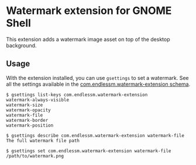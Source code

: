 # Watermark extension for GNOME Shell

This extension adds a watermark image asset on top of the desktop
background.

## Usage

With the extension installed, you can use `gsettings` to set a
watermark. See all the settings available in the
[com.endlessm.watermark-extension
schema](schemas/com.endlessm.watermark-extension.gschema.xml).

```
$ gsettings list-keys com.endlessm.watermark-extension
watermark-always-visible
watermark-size
watermark-opacity
watermark-file
watermark-border
watermark-position

$ gsettings describe com.endlessm.watermark-extension watermark-file
The full watermark file path

$ gsettings set com.endlessm.watermark-extension watermark-file /path/to/watermark.png
```
